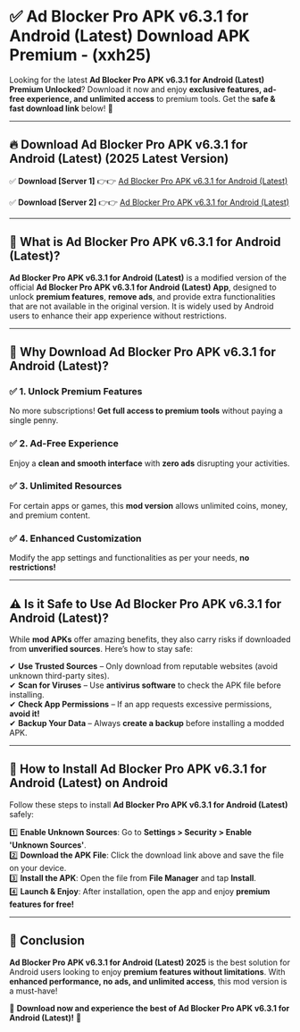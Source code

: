 
# ✅ Ad Blocker Pro APK v6.3.1 for Android (Latest) Download APK Premium -  (xxh25) 

Looking for the latest **Ad Blocker Pro APK v6.3.1 for Android (Latest) Premium Unlocked**? Download it now and enjoy **exclusive features, ad-free experience, and unlimited access** to premium tools. Get the **safe & fast download link** below! 🚀

---

## 🔥 Download Ad Blocker Pro APK v6.3.1 for Android (Latest) (2025 Latest Version)

✅ **Download [Server 1]** 👉👉 [Ad Blocker Pro APK v6.3.1 for Android (Latest) ](https://apkcomod.com?title=Ad_Blocker_Pro_APK_v6.3.1_for_Android_(Latest))  

✅ **Download [Server 2]** 👉👉 [Ad Blocker Pro APK v6.3.1 for Android (Latest) ](https://apkcomod.com?title=Ad_Blocker_Pro_APK_v6.3.1_for_Android_(Latest))  


---

## 📌 What is Ad Blocker Pro APK v6.3.1 for Android (Latest)?

**Ad Blocker Pro APK v6.3.1 for Android (Latest)** is a modified version of the official **Ad Blocker Pro APK v6.3.1 for Android (Latest) App**, designed to unlock **premium features**, **remove ads**, and provide extra functionalities that are not available in the original version. It is widely used by Android users to enhance their app experience without restrictions.

---

## 🌟 Why Download Ad Blocker Pro APK v6.3.1 for Android (Latest)?

### ✅ 1. Unlock Premium Features
No more subscriptions! **Get full access to premium tools** without paying a single penny.

### ✅ 2. Ad-Free Experience
Enjoy a **clean and smooth interface** with **zero ads** disrupting your activities.

### ✅ 3. Unlimited Resources
For certain apps or games, this **mod version** allows unlimited coins, money, and premium content.

### ✅ 4. Enhanced Customization
Modify the app settings and functionalities as per your needs, **no restrictions!**

---

## ⚠️ Is it Safe to Use Ad Blocker Pro APK v6.3.1 for Android (Latest)?

While **mod APKs** offer amazing benefits, they also carry risks if downloaded from **unverified sources**. Here’s how to stay safe:

✔ **Use Trusted Sources** – Only download from reputable websites (avoid unknown third-party sites).  
✔ **Scan for Viruses** – Use **antivirus software** to check the APK file before installing.  
✔ **Check App Permissions** – If an app requests excessive permissions, **avoid it!**  
✔ **Backup Your Data** – Always **create a backup** before installing a modded APK.

---

## 📲 How to Install Ad Blocker Pro APK v6.3.1 for Android (Latest) on Android

Follow these steps to install **Ad Blocker Pro APK v6.3.1 for Android (Latest)** safely:

1️⃣ **Enable Unknown Sources**: Go to **Settings > Security > Enable 'Unknown Sources'**.  
2️⃣ **Download the APK File**: Click the download link above and save the file on your device.  
3️⃣ **Install the APK**: Open the file from **File Manager** and tap **Install**.  
4️⃣ **Launch & Enjoy**: After installation, open the app and enjoy **premium features for free!**

---

## 🚀 Conclusion

**Ad Blocker Pro APK v6.3.1 for Android (Latest) 2025** is the best solution for Android users looking to enjoy **premium features without limitations**. With **enhanced performance, no ads, and unlimited access**, this mod version is a must-have!

🔻 **Download now and experience the best of Ad Blocker Pro APK v6.3.1 for Android (Latest)!** 🔻

